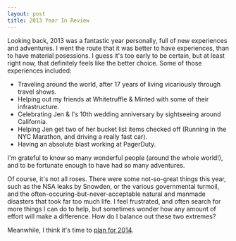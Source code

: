 ```yaml
---
layout: post
title: 2013 Year In Review
---
```

Looking back, 2013 was a fantastic year personally, full of new experiences and adventures.  I went the route that it was better to have experiences, than to have material posessions.  I guess it's too early to be certain, but at least right now, that definitely feels like the better choice.  Some of those experiences included:

 * Traveling around the world, after 17 years of living vicariously through travel shows.
 * Helping out my friends at Whitetruffle & Minted with some of their infrastructure.
 * Celebrating Jen & I's 10th wedding anniversary by sightseeing around California.
 * Helping Jen get two of her bucket list items checked off (Running in the NYC Marathon, and driving a really fast car).
 * Having an absolute blast working at PagerDuty.

I'm grateful to know so many wonderful people (around the whole world!), and to be fortunate enough to have had so many adventures.

Of course, it's not all roses.  There were some not-so-great things this year, such as the NSA leaks by Snowden, or the various governmental turmoil, and the often-occuring-but-never-acceptable natural and manmade disasters that took far too much life.  I feel frustrated, and often search for more things I can do to help, but sometimes wonder how any amount of effort will make a difference.  How do I balance out these two extremes?

Meanwhile, I think it's time to [plan for 2014][2014].

[2014]: /2014/01/01/goals/ "World domination is surprisingly not on the list this year"
